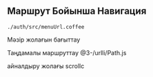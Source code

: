 ## Маршрут Бойынша Навигация

`./auth/src/menuUrl.coffee`

Мәзір жолағын бағыттау

Таңдамалы маршруттау
@3-/urlli/Path.js

айналдыру жолағы
scrollc